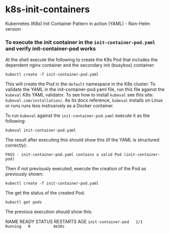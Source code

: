 # k8s-init-containers
Kubernetes (K8s) Init Container Pattern in action (YAML) - Non-Helm version

### To execute the init container in the `init-container-pod.yaml` and verify init-container-pod works

At the shell execute the following to create the K8s Pod that includes the dependent nginx container and 
the secondary init (busybox) container:

`kubectl create -f init-container-pod.yaml`

This will create the Pod in the `default` namespace in the K8s cluster. To validate the YAML in the init-container-pod.yaml file, 
run this file against the `kubeval` K8s YAML validator. To see how to install `kubeval` see this site: `kubeval.com/installation/`. 
As its docs reference, `kubeval` installs on Linux or runs runs less instrusively as a Docker container.

To run `kubeval` against the `init-container-pod.yaml` execute it as the following:

`kubeval init-container-pod.yaml` 

The result after executing this should show this (if the YAML is structured correctly):

`PASS - init-container-pod.yaml contains a valid Pod (init-container-pod)`

Then if not previously executed, execute the creation of the Pod as previously shown:

`kubectl create -f init-container-pod.yaml`

The get the status of the created Pod.

`kubectl get pods`

The previous execution should show this:


 NAME                 READY   STATUS    RESTARTS   AGE
`init-container-pod   1/1     Running   0          4m30s`
